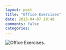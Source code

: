 ```yaml
---
layout: post
title: "Office Exercises"
date: 2013-04-07 19:48
comments: false
categories: 
---
```


<!-- more -->
<div class="container-fluid">
	<div class="row">
		<div class="span8">
			<img alt="Office Exercises." src="http://eyeprotectorpro.com/officeexercises.png">
		</div>
	</div>
</div>
